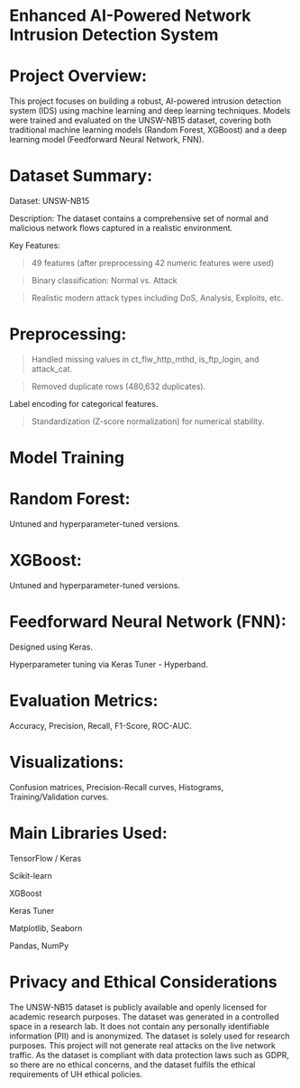 # Enhanced AI-Powered Network Intrusion Detection System

# Project Overview:

This project focuses on building a robust, AI-powered intrusion detection system (IDS) using machine learning and deep learning techniques. Models were trained and evaluated on the UNSW-NB15 dataset, covering both traditional machine learning models (Random Forest, XGBoost) and a deep learning model (Feedforward Neural Network, FNN).

# Dataset Summary:
Dataset: UNSW-NB15

Description: The dataset contains a comprehensive set of normal and malicious network flows captured in a realistic environment.

Key Features:
> 49 features (after preprocessing 42 numeric features were used)

> Binary classification: Normal vs. Attack

> Realistic modern attack types including DoS, Analysis, Exploits, etc.

# Preprocessing:

> Handled missing values in ct_flw_http_mthd, is_ftp_login, and attack_cat.

> Removed duplicate rows (480,632 duplicates).

Label encoding for categorical features.

> Standardization (Z-score normalization) for numerical stability.

# Model Training
# Random Forest:

Untuned and hyperparameter-tuned versions.

# XGBoost:

Untuned and hyperparameter-tuned versions.

# Feedforward Neural Network (FNN):

Designed using Keras.

Hyperparameter tuning via Keras Tuner - Hyperband.

# Evaluation Metrics:

Accuracy, Precision, Recall, F1-Score, ROC-AUC.

# Visualizations:

Confusion matrices, Precision-Recall curves, Histograms, Training/Validation curves.

# Main Libraries Used:

TensorFlow / Keras

Scikit-learn

XGBoost

Keras Tuner

Matplotlib, Seaborn

Pandas, NumPy

# Privacy and Ethical Considerations

The UNSW-NB15 dataset is publicly available and openly licensed for academic research purposes. The dataset was generated in a controlled space in a research lab. It does not contain any personally identifiable information (PII) and is anonymized. The dataset is solely used for research purposes. This project will not generate real attacks on the live network traffic. As the dataset is compliant with data protection laws such as GDPR, so there are no ethical concerns, and the dataset fulfils the ethical requirements of UH ethical policies. 
